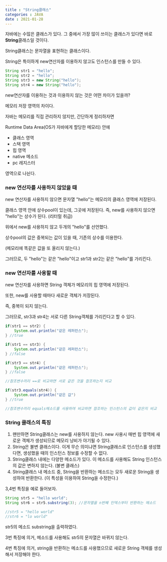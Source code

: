 ```yaml
---
title : "String클래스"
categories : JAVA
date : 2021-01-28
---
```


자바에는 수많은 클래스가 있다. 그 중에서 가장 많이 쓰이는 클래스가 있다면 바로 **String**클래스일 것이다.

String클래스는 문자열을 표현하는 클래스이다.

String은 특이하게 new연산자를 이용하지 않고도 인스턴스를 만들 수 있다.

```java
String str1 = "hello";
String str2 = "hello";
String str3 = new String("hello");
String str4 = new String("hello");
```

new연산자를 이용하는 것과 이용하지 않는 것은 어떤 차이가 있을까?

메모리 저장 영역의 차이다.

자바는 메모리를 직접 관리하지 않지만, 간단하게 정리하자면

Runtime Data Area(OS가 자바에게 할당한 메모리) 안에

* 클래스 영역
* 스택 영역
* 힙 영역
* native 메소드
* pc 레지스터

영역으로 나뉜다.

### new 연산자를 사용하지 않았을 때

new 연산자를 사용하지 않으면 문자열 "hello"는 메모리의 클래스 영역에 저장된다.

클래스 영역 안에 상수pool이 있는데, 그곳에 저장된다. 즉, new를 사용하지 않으면 "hello"는 상수가 된다. (리터럴 취급)

위에서 new를 사용하지 않고 두개의 "hello"를 선언했다. 

상수pool의 값은 중복되는 값이 있을 때, 기존의 상수를 이용한다.

(메모리에 똑같은 값을 또 올리지 않는다.)

그러므로, 두 "hello"는 같은 "hello"이고 str1과 str2는 같은 "hello"를 가리킨다.

### new 연산자를 사용할 때

new 연산자를 사용하면 String 객체가 메모리의 힙 영역에 저장된다. 

또한, new를 사용할 때마다 새로운 객체가 저장된다. 

즉, 중복이 되지 않는다.

그러므로, str3과 str4는 서로 다른 String객체를 가리킨다고 할 수 있다.



```java
if(str1 == str2) {
    System.out.println("같은 레퍼런스");
} //true

if(str1 == str3) {
    System.out.println("같은 레퍼런스");
} //false

if(str3 == str4) {
    System.out.println("같은 레퍼런스");
} //false

//참조변수끼리 ==로 비교하면 서로 같은 것을 참조하는지 비교

if(str3.equals(str4)) {
    System.out.println("같은 값")
} //true

//참조변수끼리 equals메소드를 사용하여 비교하면 참조하는 인스턴스의 값이 같은지 비교
```

 

### String 클래스의 특징

1. 왠만하면 String클래스는 new를 사용하지 않는다. new 사용시 매번 힙 영역에 새로운 객체가 생성되므로 메모리 낭비가 야기될 수 있다.
2. String은 불변 클래스이다. 이게 무슨 의미냐면 String클래스로 인스턴스를 생성했다면, 생성했을 때의 인스턴스 정보를 수정할 수 없다.
3. String클래스 내에는 다양한 메소드가 있다. 이 메소드를 사용해도 String 인스턴스의 값은 변하지 않는다. (불변 클래스)
4. String클래스 내 메소드 중, String을 반환하는 메소드는 모두 새로운 String을 생성하여 반환한다. (이 특성을 이용하여 String을 수정한다.)



3,4번 특징을 예로 들어보자.

```java
String str5 = "hello world";
String str6 = str5.substring(3); //문자열을 n번째 인덱스부터 반환하는 메소드

//str5 = "hello world"
//str6 = "lo world"
```

str5의 메소드 substring을 출력하였다.

3번 특징에 의거, 메소드를 사용해도 str5의 문자열은 바뀌지 않는다.

4번 특징에 의거, string을 반환하는 메소드를 사용했으므로 새로운 String 객체를 생성해서 저장해야 한다.

 

